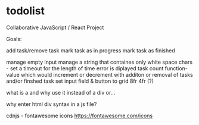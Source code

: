 # todolist

Collaborative JavaScript / React Project

Goals:

add task/remove task
mark task as in progress
mark task as finished

manage empty input
manage a string that containes only white space chars - set a timeout for the length of time error is diplayed
task count function-value which would increment or decrement with additon or removal of tasks and/or finshed task
set input field & button to grid 8fr 4fr (?)


what is a <span></span> and why use it instead of a div or...

why enter html div syntax in a js file?

cdnjs - fontawesome icons
https://fontawesome.com/icons


